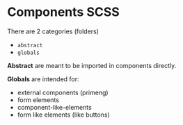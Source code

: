 # Components SCSS

There are 2 categories (folders)

-   `abstract`
-   `globals`

**Abstract** are meant to be imported in components directly.

**Globals** are intended for:

-   external components (primeng)
-   form elements
-   component-like-elements
-   form like elements (like buttons)
